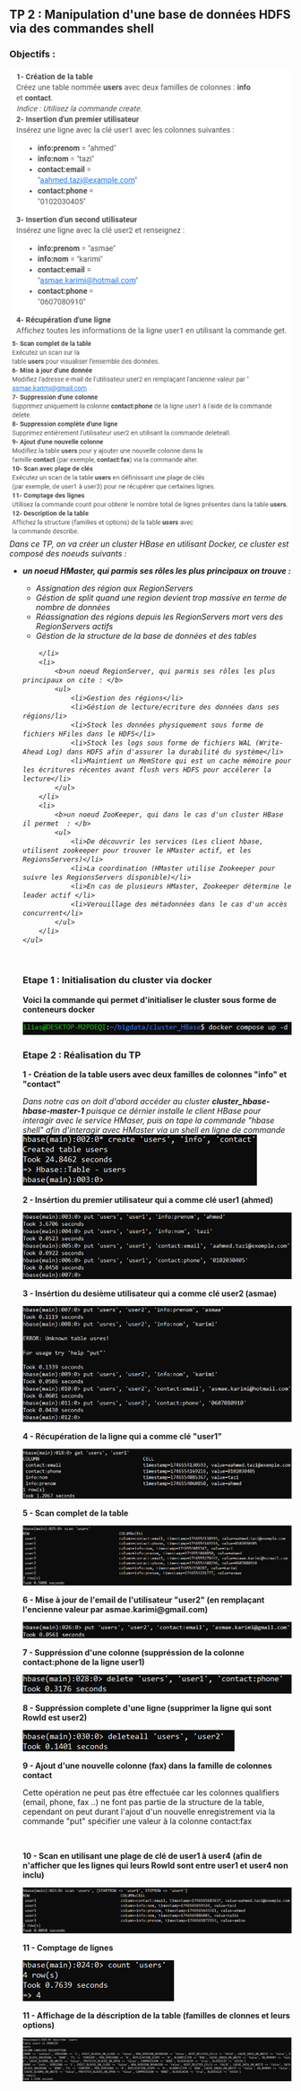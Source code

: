 <h2>TP 2 : Manipulation d'une base de données HDFS via des commandes shell</h2>
<h3>
	Objectifs :
</h3>
<img src="./imgs/1.png" />
<img src="./imgs/2.png" />

<br />

<i>
	Dans ce TP, on va créer un cluster HBase en utilisant Docker, ce cluster est composé des noeuds suivants : 
	<ul>
		<li>
			<b>un noeud HMaster, qui parmis ses rôles les plus principaux on trouve : </b>
			<ul>
				<li>Assignation des région aux RegionServers</li>
				<li>Géstion de split quand une region devient trop massive en terme de nombre de données</li>
				<li>Réassignation des régions depuis les RegionServers mort vers des RegionServers actifs</li>
				<li>Géstion de la structure de la base de données et des tables</li>
			</ul>
			
		</li>
		<li>
			<b>un noeud RegionServer, qui parmis ses rôles les plus principaux on cite : </b>
			<ul>
				<li>Gestion des régions</li>
				<li>Géstion de lecture/ecriture des données dans ses régions/li>
				<li>Stock les données physiquement sous forme de fichiers HFiles dans le HDFS</li>
				<li>Stock les logs sous forme de fichiers WAL (Write-Ahead Log) dans HDFS afin d'assurer la durabilité du système</li>
				<li>Maintient un MemStore qui est un cache mémoire pour les écritures récentes avant flush vers HDFS pour accélerer la lecture</li>
			</ul>
		</li>
		<li>
			<b>un noeud ZooKeeper, qui dans le cas d'un cluster HBase il permet  : </b>
			<ul>
				<li>De découvrir les services (Les client hbase, utilisent zookeeper pour trouver le HMaster actif, et les RegionsServers)</li>
				<li>La coordination (HMaster utilise Zookeeper pour suivre les RegionsServers disponible)</li>
				<li>En cas de plusieurs HMaster, Zookeeper détermine le leader actif </li>
				<li>Verouillage des métadonnées dans le cas d'un accès concurrent</li>
			</ul>
		</li>
	</ul>
</i>
<br />
<h3>Etape 1 : Initialisation du cluster via docker</h3>
<p><b>Voici la commande qui permet d'initialiser le cluster sous forme de conteneurs docker</b></p>
<img src="./imgs/3.png" />

<br />
<h3>Etape 2 : Réalisation du TP</h3>

<p><b>1 - Création de la table users avec deux familles de colonnes "info" et "contact"</b></p>
<i>
	Dans notre cas on doit d'abord accéder au cluster <b>cluster_hbase-hbase-master-1</b> puisque ce dérnier installe le client HBase pour interagir avec le service HMaser, puis on tape
	 la commande "hbase shell" afin d'interagir avec HMaster via un shell en ligne de commande
</i>
<img src="./imgs/4.png" />

<br />
<p><b>2 - Insértion du premier utilisateur qui a comme clé user1 (ahmed)</b></p>
<img src="./imgs/5.png" />

<br />
<p><b>3 - Insértion du desième utilisateur qui a comme clé user2 (asmae)</b></p>
<img src="./imgs/6.png" />

<br />
<p><b>4 - Récupération de la ligne qui a comme clé "user1"</b></p>
<img src="./imgs/7.png" />

<br />
<p><b>5 - Scan complet de la table</b></p>
<img src="./imgs/8.png" />

<br />
<p><b>6 - Mise à jour de l'email de l'utilisateur "user2" (en remplaçant l'encienne valeur par asmae.karimi@gmail.com)</b></p>
<img src="./imgs/9.png" />

<br />
<p><b>7 - Suppréssion d'une colonne (suppréssion de la colonne contact:phone de la ligne user1)</b></p>
<img src="./imgs/10.png" />

<br />
<p><b>8 - Suppréssion complete d'une ligne (supprimer la ligne qui sont RowId est user2)</b></p>
<img src="./imgs/11.png" />

<br />
<p><b>9 - Ajout d'une nouvelle colonne (fax) dans la famille de colonnes contact</b></p>
<p>
Cette opération ne peut pas être effectuée car les colonnes qualifiers (email, phone, fax ..) ne font pas partie de la structure de la table, cependant on 
peut durant l'ajout d'un nouvelle enregistrement via la commande "put" spécifier une valeur à la colonne contact:fax
</p>

<br />
<p><b>10 - Scan en utilisant une plage de clé de user1 à user4 (afin de n'afficher que les lignes qui leurs RowId sont entre user1 et user4 non inclu)</b></p>
<img src="./imgs/12.png" />

<br />
<p><b>11 - Comptage de lignes</b></p>
<img src="./imgs/13.png" />

<br />
<p><b>11 - Affichage de la déscription de la table (familles de clonnes et leurs options)</b></p>
<img src="./imgs/14.png" />











